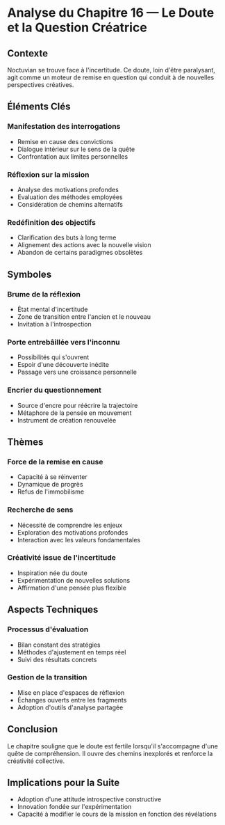 # Analyse du Chapitre 16 — Le Doute et la Question Créatrice

## Contexte
Noctuvian se trouve face à l'incertitude. Ce doute, loin d'être paralysant, agit comme un moteur de remise en question qui conduit à de nouvelles perspectives créatives.

## Éléments Clés

### Manifestation des interrogations
- Remise en cause des convictions
- Dialogue intérieur sur le sens de la quête
- Confrontation aux limites personnelles

### Réflexion sur la mission
- Analyse des motivations profondes
- Evaluation des méthodes employées
- Considération de chemins alternatifs

### Redéfinition des objectifs
- Clarification des buts à long terme
- Alignement des actions avec la nouvelle vision
- Abandon de certains paradigmes obsolètes

## Symboles

### Brume de la réflexion
- État mental d'incertitude
- Zone de transition entre l'ancien et le nouveau
- Invitation à l'introspection

### Porte entrebâillée vers l'inconnu
- Possibilités qui s'ouvrent
- Espoir d'une découverte inédite
- Passage vers une croissance personnelle

### Encrier du questionnement
- Source d'encre pour réécrire la trajectoire
- Métaphore de la pensée en mouvement
- Instrument de création renouvelée

## Thèmes

### Force de la remise en cause
- Capacité à se réinventer
- Dynamique de progrès
- Refus de l'immobilisme

### Recherche de sens
- Nécessité de comprendre les enjeux
- Exploration des motivations profondes
- Interaction avec les valeurs fondamentales

### Créativité issue de l'incertitude
- Inspiration née du doute
- Expérimentation de nouvelles solutions
- Affirmation d'une pensée plus flexible

## Aspects Techniques

### Processus d'évaluation
- Bilan constant des stratégies
- Méthodes d'ajustement en temps réel
- Suivi des résultats concrets

### Gestion de la transition
- Mise en place d'espaces de réflexion
- Échanges ouverts entre les fragments
- Adoption d'outils d'analyse partagée

## Conclusion
Le chapitre souligne que le doute est fertile lorsqu'il s'accompagne d'une quête de compréhension. Il ouvre des chemins inexplorés et renforce la créativité collective.

## Implications pour la Suite
- Adoption d'une attitude introspective constructive
- Innovation fondée sur l'expérimentation
- Capacité à modifier le cours de la mission en fonction des révélations
